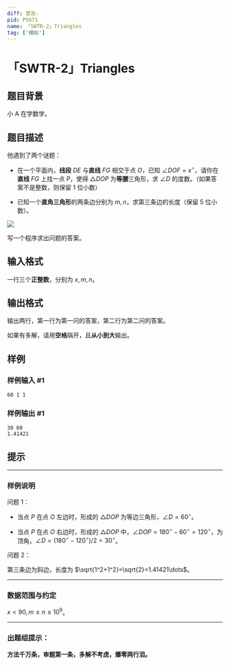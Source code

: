 ```yaml
---
diff: 普及-
pid: P5671
name: 「SWTR-2」Triangles
tag: ['模拟']
---
```

# 「SWTR-2」Triangles
## 题目背景

小 $\mathrm{A}$ 在学数学。
## 题目描述

他遇到了两个谜题：

- 在一个平面内，**线段** $DE$ 与**直线** $FG$ 相交于点 $O$，已知 $\angle DOF=x^{\circ}$，请你在**直线** $FG$ 上找一点 $P$，使得 $\triangle DOP$ 为**等腰**三角形，求 $\angle D$ 的度数。（如果答案不是整数，则保留 $1$ 位小数）

- 已知一个**直角三角形**的两条边分别为 $m,n$，求第三条边的长度（保留 $5$ 位小数）。

![](https://cdn.luogu.com.cn/upload/image_hosting/qjle5b4c.png)

写一个程序求出问题的答案。
## 输入格式

一行三个**正整数**，分别为 $x,m,n$。
## 输出格式

输出两行，第一行为第一问的答案，第二行为第二问的答案。

如果有多解，请用**空格**隔开，且**从小到大**输出。
## 样例

### 样例输入 #1
```
60 1 1
```
### 样例输出 #1
```
30 60
1.41421
```
## 提示

---

### 样例说明

问题 $1$：

- 当点 $P$ 在点 $O$ 左边时，形成的 $\triangle DOP$ 为等边三角形，$\angle D=60^{\circ}$。

- 当点 $P$ 在点 $O$ 右边时，形成的 $\triangle DOP$ 中，$\angle DOP=180^{\circ}-60^{\circ}=120^{\circ}$，为顶角，$\angle D=(180^{\circ}-120^{\circ})/2=30^{\circ}$。

问题 $2$：

第三条边为斜边，长度为 $\sqrt{1^2+1^2}=\sqrt{2}=1.41421\dots$。

---

### 数据范围与约定

$x<90,m\leq n\leq 10^9$。

---

### 出题组提示：

**方法千万条，审题第一条，多解不考虑，爆零两行泪。**
